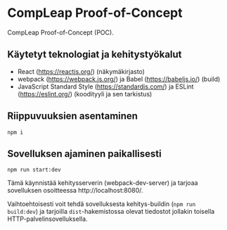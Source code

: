 # CompLeap Proof-of-Concept

CompLeap Proof-of-Concept (POC).

## Käytetyt teknologiat ja kehitystyökalut

- React (https://reactjs.org/) (näkymäkirjasto)
- webpack (https://webpack.js.org/) ja Babel (https://babeljs.io/) (build)
- JavaScript Standard Style (https://standardjs.com/) ja ESLint (https://eslint.org/) (koodityyli ja sen tarkistus)

## Riippuvuuksien asentaminen

```shell
npm i
```

## Sovelluksen ajaminen paikallisesti

```shell
npm run start:dev
```

Tämä käynnistää kehitysserverin (webpack-dev-server) ja tarjoaa sovelluksen osoitteessa http://localhost:8080/.

Vaihtoehtoisesti voit tehdä sovelluksesta kehitys-buildin (`npm run build:dev`) ja tarjoilla `dist`-hakemistossa olevat tiedostot jollakin toisella HTTP-palvelinsovelluksella.

